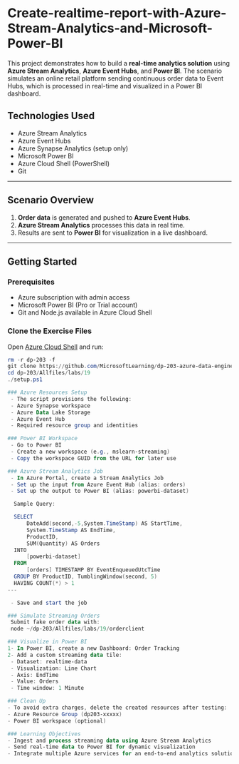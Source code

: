 # Create-realtime-report-with-Azure-Stream-Analytics-and-Microsoft-Power-BI

This project demonstrates how to build a **real-time analytics solution** using **Azure Stream Analytics**, **Azure Event Hubs**, and **Power BI**. The scenario simulates an online retail platform sending continuous order data to Event Hubs, which is processed in real-time and visualized in a Power BI dashboard.

## Technologies Used

- Azure Stream Analytics
- Azure Event Hubs
- Azure Synapse Analytics (setup only)
- Microsoft Power BI
- Azure Cloud Shell (PowerShell)
- Git

---

## Scenario Overview

1. **Order data** is generated and pushed to **Azure Event Hubs**.
2. **Azure Stream Analytics** processes this data in real time.
3. Results are sent to **Power BI** for visualization in a live dashboard.

---

## Getting Started

### Prerequisites

- Azure subscription with admin access
- Microsoft Power BI (Pro or Trial account)
- Git and Node.js available in Azure Cloud Shell

### Clone the Exercise Files

Open [Azure Cloud Shell](https://portal.azure.com) and run:

```powershell
rm -r dp-203 -f
git clone https://github.com/MicrosoftLearning/dp-203-azure-data-engineer dp-203
cd dp-203/Allfiles/labs/19
./setup.ps1

### Azure Resources Setup
 - The script provisions the following:
 - Azure Synapse workspace
 - Azure Data Lake Storage
 - Azure Event Hub
 - Required resource group and identities

### Power BI Workspace
 - Go to Power BI
 - Create a new workspace (e.g., mslearn-streaming)
 - Copy the workspace GUID from the URL for later use

### Azure Stream Analytics Job
 - In Azure Portal, create a Stream Analytics Job
 - Set up the input from Azure Event Hub (alias: orders)
 - Set up the output to Power BI (alias: powerbi-dataset)

  Sample Query:

  SELECT
      DateAdd(second,-5,System.TimeStamp) AS StartTime,
      System.TimeStamp AS EndTime,
      ProductID,
      SUM(Quantity) AS Orders
  INTO
      [powerbi-dataset]
  FROM
      [orders] TIMESTAMP BY EventEnqueuedUtcTime
  GROUP BY ProductID, TumblingWindow(second, 5)
  HAVING COUNT(*) > 1
---

 - Save and start the job

### Simulate Streaming Orders
 Submit fake order data with:
 node ~/dp-203/Allfiles/labs/19/orderclient

### Visualize in Power BI
1- In Power BI, create a new Dashboard: Order Tracking
2- Add a custom streaming data tile:
 - Dataset: realtime-data
 - Visualization: Line Chart
 - Axis: EndTime
 - Value: Orders
 - Time window: 1 Minute

### Clean Up
- To avoid extra charges, delete the created resources after testing:
- Azure Resource Group (dp203-xxxxx)
- Power BI workspace (optional)

### Learning Objectives
- Ingest and process streaming data using Azure Stream Analytics
- Send real-time data to Power BI for dynamic visualization
- Integrate multiple Azure services for an end-to-end analytics solution


